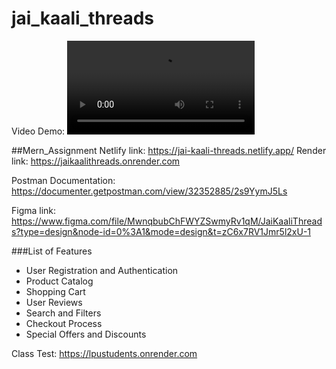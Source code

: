 # jai_kaali_threads

Video Demo: 
<video src="https://drive.google.com/file/d/1y1yATYXrAma2xKZ3po_Fe7rhSEN5w0hT/view?usp=drive_link"></video>

##Mern_Assignment
Netlify link: https://jai-kaali-threads.netlify.app/
Render link: https://jaikaalithreads.onrender.com

Postman Documentation: https://documenter.getpostman.com/view/32352885/2s9YymJ5Ls

Figma link: https://www.figma.com/file/MwnqbubChFWYZSwmyRv1qM/JaiKaaliThreads?type=design&node-id=0%3A1&mode=design&t=zC6x7RV1Jmr5l2xU-1


###List of Features
- User Registration and Authentication
- Product Catalog
- Shopping Cart
- User Reviews
- Search and Filters
- Checkout Process
- Special Offers and Discounts

Class Test: https://lpustudents.onrender.com